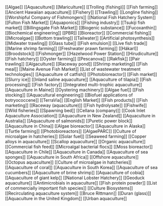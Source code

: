 [[Algae]]
[[Aquaculture]]
[[Mariculture]]
[[Trolling (fishing)]]
[[Fish farming]]
[[Ancient Hawaiian aquaculture]]
[[Fishery]]
[[Trawling]]
[[Longline fishing]]
[[Worshipful Company of Fishmongers]]
[[National Fish Hatchery System]]
[[Fulton Fish Market]]
[[Aquaponics]]
[[Fishing industry]]
[[Tsukiji fish market]]
[[Billingsgate Fish Market]]
[[Biogenic substance]]
[[Fucoxanthin]]
[[Biochemical engineering]]
[[PBR]]
[[Bioreactor]]
[[Commercial fishing]]
[[Microalgae]]
[[Bottom trawling]]
[[Tailwater]]
[[Artificial photosynthesis]]
[[Midwater trawling]]
[[Glass tube]]
[[Fish emulsion]]
[[Live fish trade]]
[[Marine shrimp farming]]
[[Freshwater prawn farming]]
[[Hákarl]]
[[Broodstock]]
[[Fishmonger]]
[[Hazelwood Power Station]]
[[Hirudiculture]]
[[Fish hatchery]]
[[Oyster farming]]
[[Pescanova]]
[[Rakfisk]]
[[Pair trawling]]
[[Algaculture]]
[[Raceway pond]]
[[Shrimp marketing]]
[[Fish meal]]
[[Maine Avenue Fish Market]]
[[List of wastewater treatment technologies]]
[[Aquaculture of catfish]]
[[Photobioreactor]]
[[Fish market]]
[[Slurry ice]]
[[Inland saline aquaculture]]
[[Aquaculture of tilapia]]
[[Fish processing]]
[[Fish factory]]
[[Integrated multi-trophic aquaculture]]
[[Aquaculture in Maine]]
[[Oystering machinery]]
[[Algae fuel]]
[[Fish stocking]]
[[Aquacultural engineering]]
[[Biofuel applications of botryococcene]]
[[TerraVia]]
[[English Market]]
[[Fish products]]
[[Fish marketing]]
[[Raceway (aquaculture)]]
[[Fish hydrolysate]]
[[Fishwife]]
[[Wild fisheries]]
[[Spawning bed]]
[[Cellana (company)]]
[[Cook Inlet Aquaculture Association]]
[[Aquaculture in New Zealand]]
[[Aquaculture in Australia]]
[[Aquaculture of salmonids]]
[[Puretic power block]]
[[Aquaculture in China]]
[[Algae bioreactor]]
[[Aquaculture in Alaska]]
[[Turtle farming]]
[[Photobioreactors]]
[[AlgaePARC]]
[[Culture of microalgae in hatcheries]]
[[Solar fuel]]
[[Seaweed farming]]
[[Copper alloys in aquaculture]]
[[Scallop aquaculture]]
[[Organic aquaculture]]
[[Commercial fish feed]]
[[Microalgal bacterial flocs]]
[[Moss bioreactor]]
[[Aquaculture in Chile]]
[[Aquaculture in Canada]]
[[Aquaculture of sea sponges]]
[[Aquaculture in South Africa]]
[[Offshore aquaculture]]
[[Octopus aquaculture]]
[[Culture of microalgae in hatcheries]]
[[Aquaculture of coral]]
[[Aquaculture in South Korea]]
[[Aquaculture of sea cucumbers]]
[[Aquaculture of brine shrimp]]
[[Aquaculture of cobia]]
[[Aquaculture of giant kelp]]
[[National Lobster Hatchery]]
[[Geoduck aquaculture]]
[[Antimicrobials in aquaculture]]
[[Fish protein powder]]
[[List of commercially important fish species]]
[[Culture Biosystems]]
[[Recirculating aquaculture system]]
[[Bruce Rittmann]]
[[Duran (glass)]]
[[Aquaculture in the United Kingdom]]
[[Urban aquaculture]]
